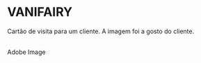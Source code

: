 # VANIFAIRY

Cartão de visita para um cliente. A imagem foi a gosto do cliente.<br><br>

<a link="https://www.behance.net/gallery/59437769/BUSINESS-CARDS-VANI">Adobe Image</a>
